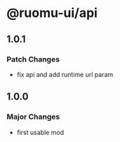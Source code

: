 # @ruomu-ui/api

## 1.0.1

### Patch Changes

- fix api and add runtime url param

## 1.0.0

### Major Changes

- first usable mod
